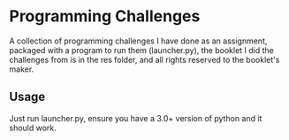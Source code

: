 # Programming Challenges
A collection of programming challenges I have done as an
assignment, packaged with a program to run them (launcher.py),
the booklet I did the challenges from is in the res folder, and
all rights reserved to the booklet's maker.

## Usage
Just run launcher.py, ensure you have a 3.0+ version of python and
it should work.
